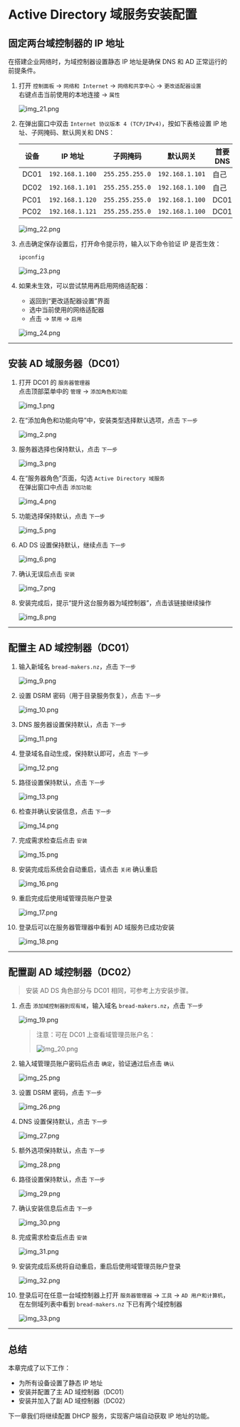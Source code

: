 # Active Directory 域服务安装配置

## 固定两台域控制器的 IP 地址

在搭建企业网络时，为域控制器设置静态 IP 地址是确保 DNS 和 AD 正常运行的前提条件。

1. 打开 `控制面板` -> `网络和 Internet` -> `网络和共享中心` -> `更改适配器设置`  
   右键点击当前使用的本地连接 -> `属性`

   ![img_21.png](images/img_21.png)

2. 在弹出窗口中双击 `Internet 协议版本 4 (TCP/IPv4)`，按如下表格设置 IP 地址、子网掩码、默认网关和 DNS：

    | 设备   | IP 地址           | 子网掩码            | 默认网关            | 首要DNS | 备用DNS |
    |------|-----------------|-----------------|-----------------|-------|-------|
    | DC01 | `192.168.1.100` | `255.255.255.0` | `192.168.1.101` | 自己    | DC02  |
    | DC02 | `192.168.1.101` | `255.255.255.0` | `192.168.1.100` | 自己    | DC01  |
    | PC01 | `192.168.1.120` | `255.255.255.0` | `192.168.1.100` | DC01  | DC02  |
    | PC02 | `192.168.1.121` | `255.255.255.0` | `192.168.1.100` | DC01  | DC02  |

   ![img_22.png](images/img_22.png)

3. 点击确定保存设置后，打开命令提示符，输入以下命令验证 IP 是否生效：

   ```cmd
   ipconfig
   ```

   ![img_23.png](images/img_23.png)

4. 如果未生效，可以尝试禁用再启用网络适配器：
   - 返回到“更改适配器设置”界面
   - 选中当前使用的网络适配器
   - 点击 -> `禁用` -> `启用`

   ![img_24.png](images/img_24.png)

---

## 安装 AD 域服务器（DC01）

1. 打开 DC01 的 `服务器管理器`  
   点击顶部菜单中的 `管理` -> `添加角色和功能`

   ![img_1.png](images/img_1.png)

2. 在“添加角色和功能向导”中，安装类型选择默认选项，点击 `下一步`

   ![img_2.png](images/img_2.png)

3. 服务器选择也保持默认，点击 `下一步`

   ![img_3.png](images/img_3.png)

4. 在“服务器角色”页面，勾选 `Active Directory 域服务`  
   在弹出窗口中点击 `添加功能`

   ![img_4.png](images/img_4.png)

5. 功能选择保持默认，点击 `下一步`

   ![img_5.png](images/img_5.png)

6. AD DS 设置保持默认，继续点击 `下一步`

   ![img_6.png](images/img_6.png)

7. 确认无误后点击 `安装`

   ![img_7.png](images/img_7.png)

8. 安装完成后，提示“提升这台服务器为域控制器”，点击该链接继续操作

   ![img_8.png](images/img_8.png)

---

## 配置主 AD 域控制器（DC01）

1. 输入新域名 `bread-makers.nz`，点击 `下一步`

   ![img_9.png](images/img_9.png)

2. 设置 DSRM 密码（用于目录服务恢复），点击 `下一步`

   ![img_10.png](images/img_10.png)

3. DNS 服务器设置保持默认，点击 `下一步`

   ![img_11.png](images/img_11.png)

4. 登录域名自动生成，保持默认即可，点击 `下一步`

   ![img_12.png](images/img_12.png)

5. 路径设置保持默认，点击 `下一步`

   ![img_13.png](images/img_13.png)

6. 检查并确认安装信息，点击 `下一步`

   ![img_14.png](images/img_14.png)

7. 完成需求检查后点击 `安装`

   ![img_15.png](images/img_15.png)

8. 安装完成后系统会自动重启，请点击 `关闭` 确认重启

   ![img_16.png](images/img_16.png)

9. 重启完成后使用域管理员账户登录

   ![img_17.png](images/img_17.png)

10. 登录后可以在服务器管理器中看到 AD 域服务已成功安装

    ![img_18.png](images/img_18.png)

---

## 配置副 AD 域控制器（DC02）

> 安装 AD DS 角色部分与 DC01 相同，可参考上方安装步骤。

1. 点击 `添加域控制器到现有域`，输入域名 `bread-makers.nz`，点击 `下一步`

   ![img_19.png](images/img_19.png)

   > 注意：可在 DC01 上查看域管理员账户名：
   >
   > ![img_20.png](images/img_20.png)

2. 输入域管理员账户密码后点击 `确定`，验证通过后点击 `确认`

   ![img_25.png](images/img_25.png)

3. 设置 DSRM 密码，点击 `下一步`

   ![img_26.png](images/img_26.png)

4. DNS 设置保持默认，点击 `下一步`

   ![img_27.png](images/img_27.png)

5. 额外选项保持默认，点击 `下一步`

   ![img_28.png](images/img_28.png)

6. 路径设置保持默认，点击 `下一步`

   ![img_29.png](images/img_29.png)

7. 确认安装信息后点击 `下一步`

   ![img_30.png](images/img_30.png)

8. 完成需求检查后点击 `安装`

   ![img_31.png](images/img_31.png)

9. 安装完成后系统将自动重启，重启后使用域管理员账户登录

   ![img_32.png](images/img_32.png)

10. 登录后可在任意一台域控制器上打开 `服务器管理器` -> `工具` -> `AD 用户和计算机`，在左侧域列表中看到 `bread-makers.nz` 下已有两个域控制器

    ![img_33.png](images/img_33.png)

---

## 总结

本章完成了以下工作：

- 为所有设备设置了静态 IP 地址
- 安装并配置了主 AD 域控制器（DC01）
- 安装并加入了副 AD 域控制器（DC02）

下一章我们将继续配置 DHCP 服务，实现客户端自动获取 IP 地址的功能。